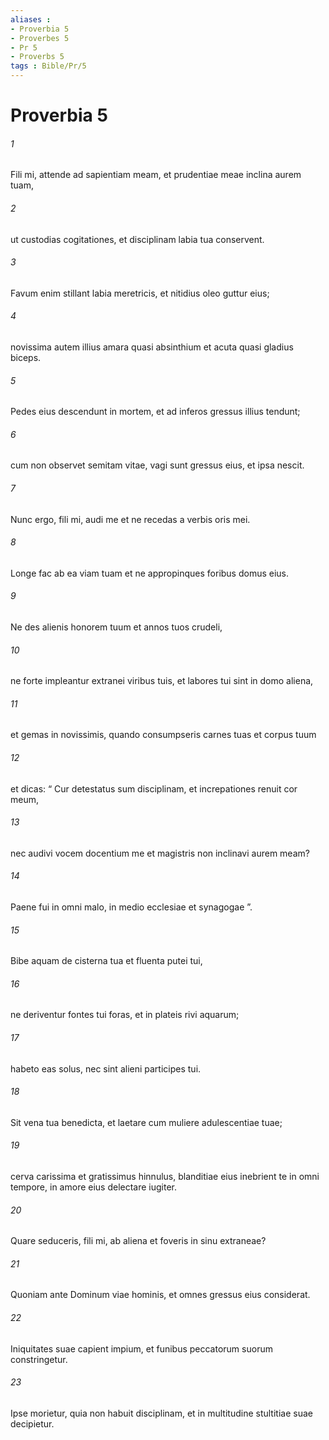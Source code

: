 ```yaml
---
aliases : 
- Proverbia 5
- Proverbes 5
- Pr 5
- Proverbs 5
tags : Bible/Pr/5
---
```


# Proverbia 5

###### 1
Fili mi, attende ad sapientiam meam, et prudentiae meae inclina aurem tuam,
###### 2
ut custodias cogitationes, et disciplinam labia tua conservent.
###### 3
Favum enim stillant labia meretricis, et nitidius oleo guttur eius;
###### 4
novissima autem illius amara quasi absinthium et acuta quasi gladius biceps.
###### 5
Pedes eius descendunt in mortem, et ad inferos gressus illius tendunt;
###### 6
cum non observet semitam vitae, vagi sunt gressus eius, et ipsa nescit.
###### 7
Nunc ergo, fili mi, audi me et ne recedas a verbis oris mei.
###### 8
Longe fac ab ea viam tuam et ne appropinques foribus domus eius.
###### 9
Ne des alienis honorem tuum et annos tuos crudeli,
###### 10
ne forte impleantur extranei viribus tuis, et labores tui sint in domo aliena,
###### 11
et gemas in novissimis, quando consumpseris carnes tuas et corpus tuum
###### 12
et dicas: “ Cur detestatus sum disciplinam, et increpationes renuit cor meum,
###### 13
nec audivi vocem docentium me et magistris non inclinavi aurem meam?
###### 14
Paene fui in omni malo, in medio ecclesiae et synagogae ”.
###### 15
Bibe aquam de cisterna tua et fluenta putei tui,
###### 16
ne deriventur fontes tui foras, et in plateis rivi aquarum;
###### 17
habeto eas solus, nec sint alieni participes tui.
###### 18
Sit vena tua benedicta, et laetare cum muliere adulescentiae tuae;
###### 19
cerva carissima et gratissimus hinnulus, blanditiae eius inebrient te in omni tempore, in amore eius delectare iugiter.
###### 20
Quare seduceris, fili mi, ab aliena et foveris in sinu extraneae?
###### 21
Quoniam ante Dominum viae hominis, et omnes gressus eius considerat.
###### 22
Iniquitates suae capient impium, et funibus peccatorum suorum constringetur.
###### 23
Ipse morietur, quia non habuit disciplinam, et in multitudine stultitiae suae decipietur.
